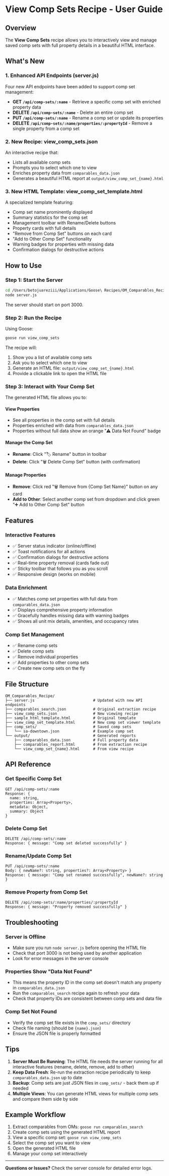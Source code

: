 # View Comp Sets Recipe - User Guide

## Overview

The **View Comp Sets** recipe allows you to interactively view and manage saved comp sets with full property details in a beautiful HTML interface.

## What's New

### 1. Enhanced API Endpoints (server.js)

Four new API endpoints have been added to support comp set management:

- **GET `/api/comp-sets/:name`** - Retrieve a specific comp set with enriched property data
- **DELETE `/api/comp-sets/:name`** - Delete an entire comp set
- **PUT `/api/comp-sets/:name`** - Rename a comp set or update its properties
- **DELETE `/api/comp-sets/:name/properties/:propertyId`** - Remove a single property from a comp set

### 2. New Recipe: view_comp_sets.json

An interactive recipe that:
- Lists all available comp sets
- Prompts you to select which one to view
- Enriches property data from `comparables_data.json`
- Generates a beautiful HTML report at `output/view_comp_set_{name}.html`

### 3. New HTML Template: view_comp_set_template.html

A specialized template featuring:
- Comp set name prominently displayed
- Summary statistics for the comp set
- Management toolbar with Rename/Delete buttons
- Property cards with full details
- "Remove from Comp Set" buttons on each card
- "Add to Other Comp Set" functionality
- Warning badges for properties with missing data
- Confirmation dialogs for destructive actions

## How to Use

### Step 1: Start the Server

```bash
cd /Users/betojuareziii/Applications/Goose\ Recipes/OM_Comparables_Recipe
node server.js
```

The server should start on port 3000.

### Step 2: Run the Recipe

Using Goose:

```bash
goose run view_comp_sets
```

The recipe will:
1. Show you a list of available comp sets
2. Ask you to select which one to view
3. Generate an HTML file: `output/view_comp_set_{name}.html`
4. Provide a clickable link to open the HTML file

### Step 3: Interact with Your Comp Set

The generated HTML file allows you to:

#### View Properties
- See all properties in the comp set with full details
- Properties enriched with data from `comparables_data.json`
- Properties without full data show an orange "⚠ Data Not Found" badge

#### Manage the Comp Set
- **Rename**: Click "🏷️ Rename" button in toolbar
- **Delete**: Click "🗑️ Delete Comp Set" button (with confirmation)

#### Manage Properties
- **Remove**: Click red "🗑️ Remove from {Comp Set Name}" button on any card
- **Add to Other**: Select another comp set from dropdown and click green "➕ Add to Other Comp Set" button

## Features

### Interactive Features
- ✅ Server status indicator (online/offline)
- ✅ Toast notifications for all actions
- ✅ Confirmation dialogs for destructive actions
- ✅ Real-time property removal (cards fade out)
- ✅ Sticky toolbar that follows you as you scroll
- ✅ Responsive design (works on mobile)

### Data Enrichment
- ✅ Matches comp set properties with full data from `comparables_data.json`
- ✅ Displays comprehensive property information
- ✅ Gracefully handles missing data with warning badges
- ✅ Shows all unit mix details, amenities, and occupancy rates

### Comp Set Management
- ✅ Rename comp sets
- ✅ Delete comp sets
- ✅ Remove individual properties
- ✅ Add properties to other comp sets
- ✅ Create new comp sets on the fly

## File Structure

```
OM_Comparables_Recipe/
├── server.js                          # Updated with new API endpoints
├── comparables_search.json            # Original extraction recipe
├── view_comp_sets.json                # New viewing recipe
├── sample_html_template.html          # Original template
├── view_comp_set_template.html        # New comp set viewer template
├── comp_sets/                         # Saved comp sets
│   └── sa-downtown.json               # Example comp set
└── output/                            # Generated reports
    ├── comparables_data.json          # Full property data
    ├── comparables_report.html        # From extraction recipe
    └── view_comp_set_{name}.html      # From view recipe
```

## API Reference

### Get Specific Comp Set
```
GET /api/comp-sets/:name
Response: {
  name: string,
  properties: Array<Property>,
  metadata: Object,
  summary: Object
}
```

### Delete Comp Set
```
DELETE /api/comp-sets/:name
Response: { message: "Comp set deleted successfully" }
```

### Rename/Update Comp Set
```
PUT /api/comp-sets/:name
Body: { newName?: string, properties?: Array<Property> }
Response: { message: "Comp set renamed successfully", newName?: string }
```

### Remove Property from Comp Set
```
DELETE /api/comp-sets/:name/properties/:propertyId
Response: { message: "Property removed successfully" }
```

## Troubleshooting

### Server is Offline
- Make sure you run `node server.js` before opening the HTML file
- Check that port 3000 is not being used by another application
- Look for error messages in the server console

### Properties Show "Data Not Found"
- This means the property ID in the comp set doesn't match any property in `comparables_data.json`
- Run the `comparables_search` recipe again to refresh your data
- Check that property IDs are consistent between comp sets and data file

### Comp Set Not Found
- Verify the comp set file exists in the `comp_sets/` directory
- Check file naming (should be `{name}.json`)
- Ensure the JSON file is properly formatted

## Tips

1. **Server Must Be Running**: The HTML file needs the server running for all interactive features (rename, delete, remove, add to other)
2. **Keep Data Fresh**: Re-run the extraction recipe periodically to keep `comparables_data.json` up to date
3. **Backup**: Comp sets are just JSON files in `comp_sets/` - back them up if needed
4. **Multiple Views**: You can generate HTML views for multiple comp sets and compare them side by side

## Example Workflow

1. Extract comparables from OMs: `goose run comparables_search`
2. Create comp sets using the generated HTML report
3. View a specific comp set: `goose run view_comp_sets`
4. Select the comp set you want to view
5. Open the generated HTML file
6. Manage your comp set interactively

---

**Questions or Issues?** Check the server console for detailed error logs.
